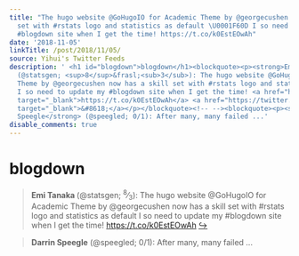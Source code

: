 ```yaml
---
title: "The hugo website @GoHugoIO for Academic Theme by @georgecushen now has a skill
  set with #rstats logo and statistics as default \U0001F60D I so need to update my
  #blogdown site when I get the time! https://t.co/k0EstEOwAh"
date: '2018-11-05'
linkTitle: /post/2018/11/05/
source: Yihui's Twitter Feeds
description: ' <h1 id="blogdown">blogdown</h1><blockquote><p><strong>Emi Tanaka </strong>
  (@statsgen; <sup>8</sup>&frasl;<sub>3</sub>): The hugo website @GoHugoIO for Academic
  Theme by @georgecushen now has a skill set with #rstats logo and statistics as default
  I so need to update my #blogdown site when I get the time! <a href="https://t.co/k0EstEOwAh"
  target="_blank">https://t.co/k0EstEOwAh</a> <a href="https://twitter.com/xieyihui/status/1059265024131125250"
  target="_blank">&#8618;</a></p></blockquote><!-- --><blockquote><p><strong>Darrin
  Speegle</strong> (@speegled; 0/1): After many, many failed ...'
disable_comments: true
---
```

 <h1 id="blogdown">blogdown</h1><blockquote><p><strong>Emi Tanaka </strong> (@statsgen; <sup>8</sup>&frasl;<sub>3</sub>): The hugo website @GoHugoIO for Academic Theme by @georgecushen now has a skill set with #rstats logo and statistics as default I so need to update my #blogdown site when I get the time! <a href="https://t.co/k0EstEOwAh" target="_blank">https://t.co/k0EstEOwAh</a> <a href="https://twitter.com/xieyihui/status/1059265024131125250" target="_blank">&#8618;</a></p></blockquote><!-- --><blockquote><p><strong>Darrin Speegle</strong> (@speegled; 0/1): After many, many failed ...